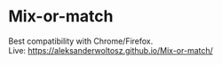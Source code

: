 # Mix-or-match
Best compatibility with Chrome/Firefox. <br>
Live: https://aleksanderwoltosz.github.io/Mix-or-match/
